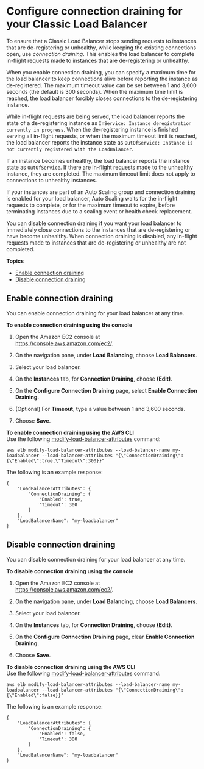 # Configure connection draining for your Classic Load Balancer<a name="config-conn-drain"></a>

To ensure that a Classic Load Balancer stops sending requests to instances that are de\-registering or unhealthy, while keeping the existing connections open, use *connection draining*\. This enables the load balancer to complete in\-flight requests made to instances that are de\-registering or unhealthy\.

When you enable connection draining, you can specify a maximum time for the load balancer to keep connections alive before reporting the instance as de\-registered\. The maximum timeout value can be set between 1 and 3,600 seconds \(the default is 300 seconds\)\. When the maximum time limit is reached, the load balancer forcibly closes connections to the de\-registering instance\.

While in\-flight requests are being served, the load balancer reports the state of a de\-registering instance as `InService: Instance deregistration currently in progress`\. When the de\-registering instance is finished serving all in\-flight requests, or when the maximum timeout limit is reached, the load balancer reports the instance state as `OutOfService: Instance is not currently registered with the LoadBalancer`\.

If an instance becomes unhealthy, the load balancer reports the instance state as `OutOfService`\. If there are in\-flight requests made to the unhealthy instance, they are completed\. The maximum timeout limit does not apply to connections to unhealthy instances\.

If your instances are part of an Auto Scaling group and connection draining is enabled for your load balancer, Auto Scaling waits for the in\-flight requests to complete, or for the maximum timeout to expire, before terminating instances due to a scaling event or health check replacement\.

You can disable connection draining if you want your load balancer to immediately close connections to the instances that are de\-registering or have become unhealthy\. When connection draining is disabled, any in\-flight requests made to instances that are de\-registering or unhealthy are not completed\.

**Topics**
+ [Enable connection draining](#enable-conn-drain)
+ [Disable connection draining](#disable-conn-drain)

## Enable connection draining<a name="enable-conn-drain"></a>

You can enable connection draining for your load balancer at any time\.

**To enable connection draining using the console**

1. Open the Amazon EC2 console at [https://console\.aws\.amazon\.com/ec2/](https://console.aws.amazon.com/ec2/)\.

1. On the navigation pane, under **Load Balancing**, choose **Load Balancers**\.

1. Select your load balancer\.

1. On the **Instances** tab, for **Connection Draining**, choose **\(Edit\)**\.

1. On the **Configure Connection Draining** page, select **Enable Connection Draining**\.

1. \(Optional\) For **Timeout**, type a value between 1 and 3,600 seconds\.

1. Choose **Save**\.

**To enable connection draining using the AWS CLI**  
Use the following [modify\-load\-balancer\-attributes](https://docs.aws.amazon.com/cli/latest/reference/elb/modify-load-balancer-attributes.html) command:

```
aws elb modify-load-balancer-attributes --load-balancer-name my-loadbalancer --load-balancer-attributes "{\"ConnectionDraining\":{\"Enabled\":true,\"Timeout\":300}}"
```

The following is an example response:

```
{
    "LoadBalancerAttributes": {
        "ConnectionDraining": {
            "Enabled": true, 
            "Timeout": 300
        }
    }, 
    "LoadBalancerName": "my-loadbalancer"
}
```

## Disable connection draining<a name="disable-conn-drain"></a>

You can disable connection draining for your load balancer at any time\.

**To disable connection draining using the console**

1. Open the Amazon EC2 console at [https://console\.aws\.amazon\.com/ec2/](https://console.aws.amazon.com/ec2/)\.

1. On the navigation pane, under **Load Balancing**, choose **Load Balancers**\.

1. Select your load balancer\.

1. On the **Instances** tab, for **Connection Draining**, choose **\(Edit\)**\.

1. On the **Configure Connection Draining** page, clear **Enable Connection Draining**\.

1. Choose **Save**\.

**To disable connection draining using the AWS CLI**  
Use the following [modify\-load\-balancer\-attributes](https://docs.aws.amazon.com/cli/latest/reference/elb/modify-load-balancer-attributes.html) command:

```
aws elb modify-load-balancer-attributes --load-balancer-name my-loadbalancer --load-balancer-attributes "{\"ConnectionDraining\":{\"Enabled\":false}}"
```

The following is an example response:

```
{
    "LoadBalancerAttributes": {
        "ConnectionDraining": {
            "Enabled": false, 
            "Timeout": 300
        }
    }, 
    "LoadBalancerName": "my-loadbalancer"
}
```